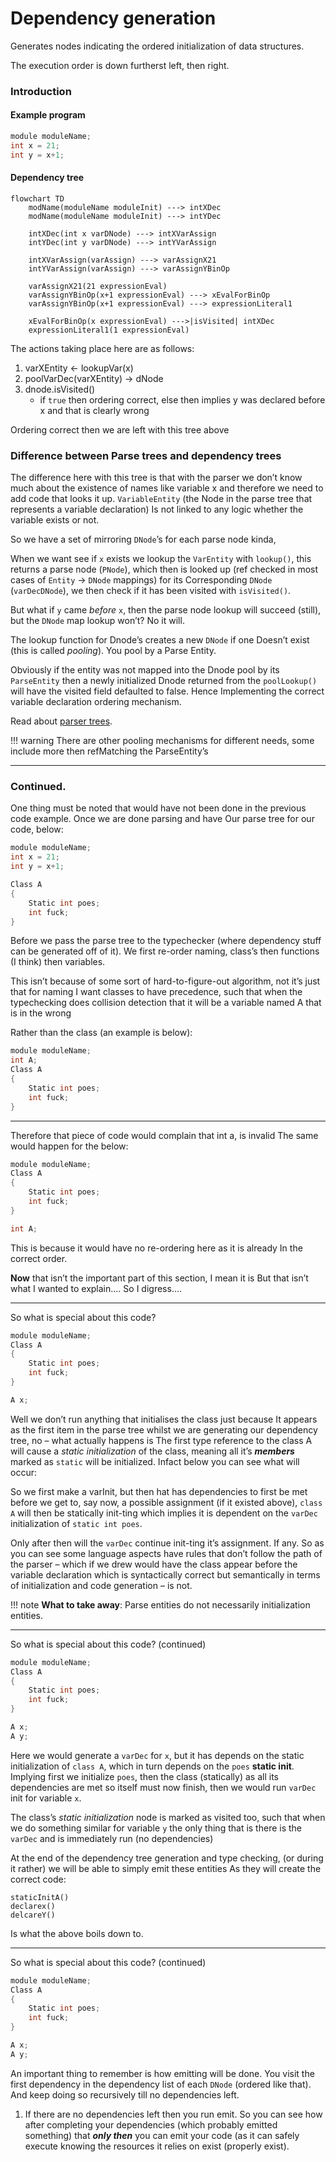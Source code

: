 Dependency generation
=====================

Generates nodes indicating the ordered initialization of data structures.

The execution order is down furtherst left, then right.

### Introduction

#### Example program

```c
module moduleName;
int x = 21;
int y = x+1;
```

#### Dependency tree

```mermaid
flowchart TD
	modName(moduleName moduleInit) ---> intXDec
	modName(moduleName moduleInit) ---> intYDec
	
	intXDec(int x varDNode) ---> intXVarAssign
	intYDec(int y varDNode) ---> intYVarAssign

	intXVarAssign(varAssign) ---> varAssignX21
	intYVarAssign(varAssign) ---> varAssignYBinOp

	varAssignX21(21 expressionEval)
	varAssignYBinOp(x+1 expressionEval) ---> xEvalForBinOp
	varAssignYBinOp(x+1 expressionEval) ---> expressionLiteral1

	xEvalForBinOp(x expressionEval) --->|isVisited| intXDec
	expressionLiteral1(1 expressionEval)
```

The actions taking place here are as follows:

1. varXEntity <- lookupVar(x)
2. poolVarDec(varXEntity) -> dNode
3. dnode.isVisited()
	* if `true` then ordering correct, else
	then implies y was declared before x and that is clearly wrong

Ordering correct then we are left with this tree above

### Difference between Parse trees and dependency trees

The difference here with this tree is that with the parser we don’t
know much about the existence of names like variable x and
therefore we need to add code that looks it up. `VariableEntity` (the
Node in the parse tree that represents a variable declaration)
Is not linked to any logic whether the variable exists or not.

So we have a set of mirroring `DNode`’s for each parse node kinda,

When we want see if `x` exists we lookup the `VarEntity` with
`lookup()`, this returns a parse node (`PNode`), which then is looked up
(ref checked in most cases of `Entity` -> `DNode` mappings) for its
Corresponding `DNode` (`varDecDNode`), we then check if it has
been visited with `isVisited()`.

But what if `y` came _before_ `x`, then the parse node lookup will
succeed (still), but the `DNode` map lookup won’t? No it will.

The lookup function for Dnode’s creates a new `DNode` if one
Doesn’t exist (this is called _pooling_). You pool by a Parse Entity.

Obviously if the entity was not mapped into the Dnode pool by its
`ParseEntity` then a newly initialized Dnode returned from the
`poolLookup()` will have the visited field defaulted to false. Hence
Implementing the correct variable declaration ordering
mechanism.


Read about [parser trees](/internals/parsing/generation.md).

!!! warning
	There are other pooling mechanisms for different needs, some
	include more then refMatching the ParseEntity’s


---

### Continued.

One thing must be noted that would have not been done in the
previous code example. Once we are done parsing and have
Our parse tree for our code, below:

```c
module moduleName;
int x = 21;
int y = x+1;

Class A
{
	Static int poes;
	int fuck;
}
```

Before we pass the parse tree to the typechecker (where
dependency stuff can be generated off of it). We first re-order
naming, class’s then functions (I think) then variables.

This isn’t because of some sort of hard-to-figure-out
algorithm, not it’s just that for naming I want classes to have
precedence, such that when the typechecking does collision
detection that it will be a variable named A that is in the wrong

Rather than the class (an example is below):

```c
module moduleName;
int A;
Class A
{
	Static int poes;
	int fuck;
}
```

---

Therefore that piece of code would complain that int a, is invalid
The same would happen for the below:

```c
module moduleName;
Class A
{
	Static int poes;
	int fuck;
}

int A;
```

This is because it would have no re-ordering here as it is already
In the correct order.

**Now** that isn’t the important part of this section, I mean it is
But that isn’t what I wanted to explain.... So I digress....

---

So what is special about this code?

```c
module moduleName;
Class A
{
	Static int poes;
	int fuck;
}

A x;
```

Well we don’t run anything that initialises the class just because
It appears as the first item in the parse tree whilst we are
generating our dependency tree, no – what actually happens is
The first type reference to the class A will cause a _static
initialization_ of the class, meaning all it’s _**members**_ marked as
`static` will be initialized. Infact below you can see what will occur:

So we first make a varInit, but then hat has dependencies to first
be met before we get to, say now, a possible assignment (if it
existed above), `class A` will then be statically init-ting which
implies it is dependent on the `varDec` initialization of `static int
poes`.

Only after then will the `varDec` continue init-ting it’s assignment. If
any. So as you can see some language aspects have rules that
don’t follow the path of the parser – which if we drew would have
the class appear before the variable declaration which is
syntactically correct but semantically in terms of initialization and
code generation – is not.

!!! note
	**What to take away**: Parse entities do not necessarily initialization entities.

---

So what is special about this code? (continued)

```c
module moduleName;
Class A
{
	Static int poes;
	int fuck;
}

A x;
A y;
```

Here we would generate a `varDec` for `x`, but it has depends on
the static initialization of `class A`, which in turn depends on the
`poes` **static init**. Implying first we initialize `poes`, then the class
(statically) as all its dependencies are met so itself must now
finish, then we would run `varDec` init for variable `x`.

The class’s _static initialization_ node is marked as visited too,
such that when we do something similar for variable `y` the only
thing that is there is the `varDec` and is immediately run (no
dependencies)

At the end of the dependency tree generation and type checking,
(or during it rather) we will be able to simply emit these entities
As they will create the correct code:


	staticInitA()
	declarex()
	delcareY()


Is what the above boils down to.

---

So what is special about this code? (continued)

```c
module moduleName;
Class A
{
	Static int poes;
	int fuck;
}

A x;
A y;
```

An important thing to remember is how emitting will be done.
You visit the first dependency in the dependency list of each
`DNode` (ordered like that). And keep doing so recursively till no
dependencies left.

1. If there are no dependencies left then you run emit. So you
can see how after completing your dependencies (which
probably emitted something) that _**only then**_ you can emit your
code (as it can safely execute knowing the resources it relies on
exist (properly exist).
